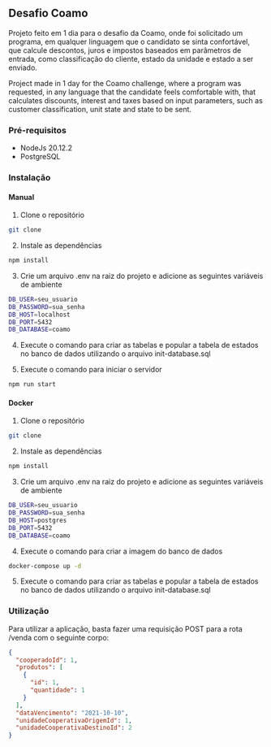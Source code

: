 ## Desafio Coamo

Projeto feito  em 1 dia para o desafio da Coamo, onde foi solicitado um programa, em qualquer linguagem que o candidato se sinta confortável, que calcule descontos, juros e impostos baseados em parâmetros de entrada, como classificação do cliente, estado da unidade e estado a ser enviado.

Project made in 1 day for the Coamo challenge, where a program was requested, in any language that the candidate feels comfortable with, that calculates discounts, interest and taxes based on input parameters, such as customer classification, unit state and state to be sent.

### Pré-requisitos
- NodeJs 20.12.2
- PostgreSQL

### Instalação
#### Manual
1. Clone o repositório
```sh
git clone
```

2. Instale as dependências
```sh
npm install
```

3. Crie um arquivo .env na raiz do projeto e adicione as seguintes variáveis de ambiente
```sh
DB_USER=seu_usuario
DB_PASSWORD=sua_senha
DB_HOST=localhost
DB_PORT=5432
DB_DATABASE=coamo
```

4. Execute o comando para criar as tabelas e popular a tabela de estados no banco de dados utilizando o arquivo init-database.sql

5. Execute o comando para iniciar o servidor
```sh
npm run start
```

#### Docker
1. Clone o repositório
```sh
git clone
```

2. Instale as dependências
```sh
npm install
```

3. Crie um arquivo .env na raiz do projeto e adicione as seguintes variáveis de ambiente
```sh
DB_USER=seu_usuario
DB_PASSWORD=sua_senha
DB_HOST=postgres
DB_PORT=5432
DB_DATABASE=coamo
```

4. Execute o comando para criar a imagem do banco de dados
```sh
docker-compose up -d
```

5. Execute o comando para criar as tabelas e popular a tabela de estados no banco de dados utilizando o arquivo init-database.sql

### Utilização
Para utilizar a aplicação, basta fazer uma requisição POST para a rota /venda com o seguinte corpo:
```json
{
  "cooperadoId": 1,
  "produtos": [
    {
      "id": 1,
      "quantidade": 1
    }
  ],
  "dataVencimento": "2021-10-10",
  "unidadeCooperativaOrigemId": 1,
  "unidadeCooperativaDestinoId": 2
}
```
